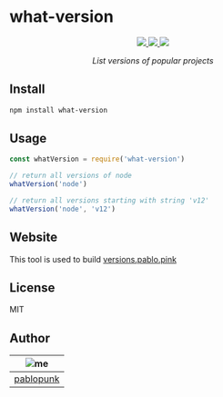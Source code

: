 # what-version

<p align="center">
  <a href="https://standardjs.com"><img src="https://img.shields.io/badge/code_style-standard-brightgreen.svg" /> </a>
  <a href="https://github.com/pablopunk/miny"><img src="https://img.shields.io/badge/made_with-miny-1eced8.svg" /> </a>
  <a href="https://www.npmjs.com/package/what-version"><img src="https://img.shields.io/npm/dt/what-version.svg" /></a>
</p>

<p align="center">
  <i>List versions of popular projects</i>
</p>

## Install

```sh
npm install what-version
```

## Usage

```js
const whatVersion = require('what-version')

// return all versions of node
whatVersion('node')

// return all versions starting with string 'v12'
whatVersion('node', 'v12')
```

## Website

This tool is used to build [versions.pablo.pink](https://github.com/pablopunk/versions)

## License

MIT

## Author

| ![me](https://gravatar.com/avatar/5535b0b3f1d6d434af2e05419cfe85da?size=100) |
| ---------------------------------------------------------------------------- |
| [pablopunk](https://pablo.pink)                                              |
